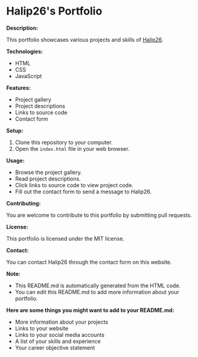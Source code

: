 # **Halip26's Portfolio**

**Description:**

This portfolio showcases various projects and skills of [Halip26](https://blog-halip26.thedev.id/).

**Technologies:**

* HTML
* CSS
* JavaScript

**Features:**

* Project gallery
* Project descriptions
* Links to source code
* Contact form

**Setup:**

1. Clone this repository to your computer.
2. Open the `index.html` file in your web browser.

**Usage:**

* Browse the project gallery.
* Read project descriptions.
* Click links to source code to view project code.
* Fill out the contact form to send a message to Halip26.

**Contributing:**

You are welcome to contribute to this portfolio by submitting pull requests.

**License:**

This portfolio is licensed under the MIT license.

**Contact:**

You can contact Halip26 through the contact form on this website.

**Note:**

* This README.md is automatically generated from the HTML code.
* You can edit this README.md to add more information about your portfolio.

**Here are some things you might want to add to your README.md:**

* More information about your projects
* Links to your website
* Links to your social media accounts
* A list of your skills and experience
* Your career objective statement
